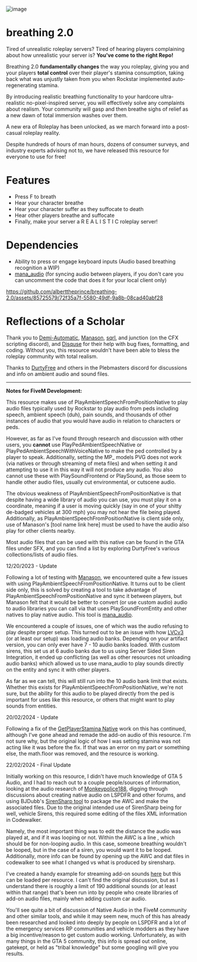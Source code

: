 ![image](https://github.com/alberttheprince/breathing-2.0/assets/85725579/8a853f73-7950-4566-a5bb-5254e32b597e)


# breathing 2.0

Tired of unrealistic roleplay servers? Tired of hearing players complaining about how unrealistic your server is? **You've come to the right Repo!**

Breathing 2.0 **fundamentally changes** the way you roleplay, giving you and your players **total control** over their player's stamina consumption, taking back what was unjustly taken from you when Rockstar implemented auto-regenerating stamina.

By introducing realistic breathing functionality to your hardcore ultra-realistic no-pixel-inspired server, you will effectively solve any complaints about realism. Your community will gasp and then breathe sighs of relief as a new dawn of total immersion washes over them.

A new era of Roleplay has been unlocked, as we march forward into a post-casual roleplay reality. 

Despite hundreds of hours of man hours, dozens of consumer surveys, and industry experts advising not to, we have released this resource for everyone to use for free!

# Features
- Press F to breath
- Hear your character breathe
- Hear your character suffer as they suffocate to death
- Hear other players breathe and suffocate
- Finally, make your server a R E A L I S T I C roleplay server!

# Dependencies

- Ability to press or engage keyboard inputs (Audio based breathing recognition a WIP)
- [mana_audio](https://github.com/Manason/mana_audio) (for syncing audio between players, if you don't care you can uncomment the code that does it for your local client only)




https://github.com/alberttheprince/breathing-2.0/assets/85725579/72f35a7f-5580-49df-9a8b-08cad40abf28



# Reflections of a Scholar

Thank you to [Demi-Automatic](https://github.com/Demigod916), [Manason](https://github.com/Manason), [sqrl](https://github.com/Sqrl34/s), and junction (on the CFX scripting discord), and [Disquse](https://github.com/disquse) for their help with bug fixes, formatting, and coding. Without you, this resource wouldn't have been able to bless the roleplay community with total realism.

Thanks to [DurtyFree](https://forge.plebmasters.de/) and others in the Plebmasters discord for discussions and info on ambient audio and sound files.

---

**Notes for FiveM Development:**

This resource makes use of PlayAmbientSpeechFromPositionNative to play audio files typically used by Rockstar to play audio from peds including speech, ambient speech (duh), pain sounds, and thousands of other instances of audio that you would have audio in relation to characters or peds. 

However, as far as I've found through research and discussion with other users, you **cannot** use PlayPedAmbientSpeechNative or PlayPedAmbientSpeechWithVoiceNative to make the ped controlled by a player to speak. Additionally, setting the MP_ models PVG does not work (via natives or through streaming of meta files) and when setting it and attempting to use it in this way it will not produce any audio. You also cannot use these with PlaySoundFrontend or PlaySound, as those seem to handle other audio files, usually cut environmental, or cutscene audio.

The obvious weakness of PlayAmbientSpeechFromPositionNative is that despite having a wide library of audio you can use, you must play it on a coordinate, meaning if a user is moving quickly (say in one of your shitty de-badged vehicles at 300 mph) you may not hear the file being played. Additionally, as PlayAmbientSpeechFromPositionNative is client side only, use of Manason's [tool name link here] must be used to have the audio also play for other clients nearby.

Most audio files that can be used with this native can be found in the GTA files under SFX, and you can find a list by exploring DurtyFree's various collections/lists of audio files. 

12/20/2023 - Update

Following a lot of testing with [Manason](https://github.com/Manason), we encountered quite a few issues with using PlayAmbientSpeechFromPositionNative. It turns out to be client side only, this is solved by creating a tool to take advantage of PlayAmbientSpeechFromPositionNative and sync it between players, but Manason felt that it would be better to convert (or use custom audio) audio to audio libraries you can call via that uses PlaySoundFromEntity and other natives to play native audio. This tool is [mana_audio](https://github.com/Manason/mana_audio).

We encountered a couple of issues, one of which was the audio refusing to play despite proper setup. This turned out to be an issue with how [LVCv3](https://forum.cfx.re/t/luxart-vehicle-control-v3/4436673) (or at least our setup) was loading audio banks. Depending on your artifact version, you can only ever have 7 - 10 audio banks loaded. With custom sirens, this set us at 6 audio banks due to us using Server Sided Siren Integration, it ended up conflicting (as well as other resources not unloading audio banks) which allowed us to use mana_audio to play sounds directly on the entity and sync it with other players.

As far as we can tell, this will still run into the 10 audio bank limit that exists. Whether this exists for PlayAmbientSpeechFromPositionNative, we're not sure, but the ability for this audio to be played directly from the ped is important for uses like this resource, or others that might want to play sounds from entities.

20/02/2024 - Update

Following a fix of the [GetPlayerStamina Native](https://github.com/citizenfx/fivem/issues/2341) work on this has continued, although I've gone ahead and remade the add-on audio of this resource. I'm not sure why, but the original logic of how I was setting stamina was not acting like it was before the fix. If that was an error on my part or something else, the math.floor was removed, and the resource is working.

22/02/2024 - Final Update

Initially working on this resource, I didn't have much knowledge of GTA 5 Audio, and I had to reach out to a couple people/sources of information, looking at the audio research of [Monkeypolice188](https://github.com/Monkeypolice188/Monkys-Audio-Research/tree/main), digging through discussions about creating native audio on LSPDFR and other forums, and using BJDubb's [SirenSharp tool](https://github.com/BJDubb/SirenSharp) to package the AWC and make the associated files. Due to the original intended use of SirenSharp being for well, vehicle Sirens, this required some editing of the files XML information in Codewalker.

Namely, the most important thing was to edit the distance the audio was played at, and if it was looping or not. Within the AWC is a line <LoopPoint value="0"/>, which should be <LoopPoint value="-1"/> for non-looping audio. In this case, someone breathing wouldn't be looped, but in the case of a siren, you would want it to be looped. Additionally, more info can be found by opening up the AWC and dat files in codewalker to see what I changed vs what is produced by sirensharp.

I've created a handy example for streaming add-on sounds [here](https://github.com/alberttheprince/AddonCarSounds) but this can be loaded per resource. I can't find the original discussion, but as I understand there is roughly a limit of 190 additional sounds (or at least within that range) that's been run into by people who create libraries of add-on audio files, mainly when adding custom car audio.

You'll see quite a bit of discussion of Native Audio in the FiveM community and other similar tools, and while it may seem new, much of this has already been researched and looked into deeply by people on LSPDFR and a lot of the emergency services RP communities and vehicle modders as they have a big incentive/reason to get custom audio working. Unfortunately, as with many things in the GTA 5 community, this info is spread out online, gatekept, or held as "tribal knowledge" but some googling will give you results. 
